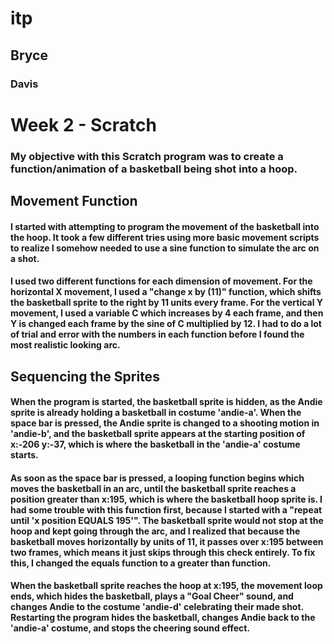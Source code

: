 # itp
 ## Bryce
 ### Davis

# Week 2 - Scratch

### My objective with this Scratch program was to create a function/animation of a basketball being shot into a hoop. 

## Movement Function

#### I started with attempting to program the movement of the basketball into the hoop. It took a few different tries using more basic movement scripts to realize I somehow needed to use a sine function to simulate the arc on a shot. 

#### I used two different functions for each dimension of movement. For the horizontal X movement, I used a "change x by (11)" function, which shifts the basketball sprite to the right by 11 units every frame. For the vertical Y movement, I used a variable C which increases by 4 each frame, and then Y is changed each frame by the sine of C multiplied by 12. I had to do a lot of trial and error with the numbers in each function before I found the most realistic looking arc. 

## Sequencing the Sprites

#### When the program is started, the basketball sprite is hidden, as the Andie sprite is already holding a basketball in costume 'andie-a'. When the space bar is pressed, the Andie sprite is changed to a shooting motion in 'andie-b', and the basketball sprite appears at the starting position of x:-206 y:-37, which is where the basketball in the 'andie-a' costume starts. 

#### As soon as the space bar is pressed, a looping function begins which moves the basketball in an arc, until the basketball sprite reaches a position greater than x:195, which is where the basketball hoop sprite is. I had some trouble with this function first, because I started with a "repeat until 'x position EQUALS 195'". The basketball sprite would not stop at the hoop and kept going through the arc, and I realized that because the basketball moves horizontally by units of 11, it passes over x:195 between two frames, which means it just skips through this check entirely. To fix this, I changed the equals function to a greater than function.

#### When the basketball sprite reaches the hoop at x:195, the movement loop ends, which hides the basketball, plays a "Goal Cheer" sound, and changes Andie to the costume 'andie-d' celebrating their made shot. Restarting the program hides the basketball, changes Andie back to the 'andie-a' costume, and stops the cheering sound effect.